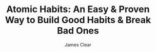 ---
title: "Atomic Habits: An Easy & Proven Way to Build Good Habits & Break Bad Ones"
subtitle: ""
description: ""
layout: book
author: James Clear
started: 2019-07-31
read: 
status: to-read
rating: 0
color: 
cover: 
pages: 319
progress: 0
link: 
---